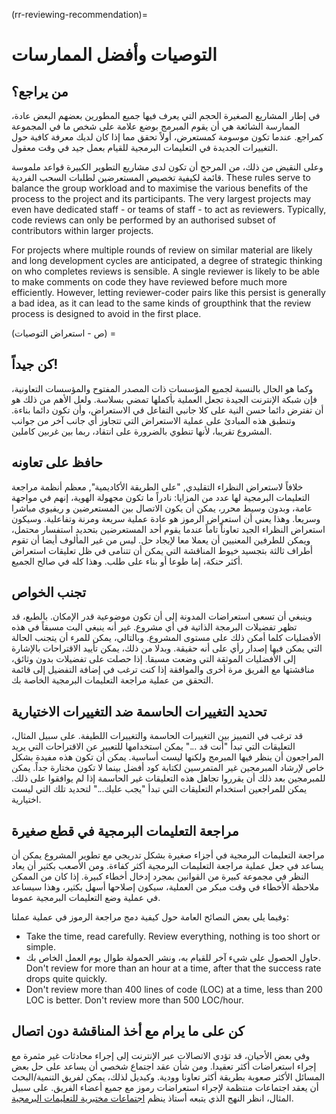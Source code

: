 (rr-reviewing-recommendation)=
# التوصيات وأفضل الممارسات

## من يراجع؟

في إطار المشاريع الصغيرة الحجم التي يعرف فيها جميع المطورين بعضهم البعض عادة، الممارسة الشائعة هي أن يقوم المبرمج بوضع علامة على شخص ما في المجموعة كمراجع. عندما تكون موسومة كمستعرض، أولاً تحقق مما إذا كان لديك معرفة كافية حول التغييرات الجديدة في التعليمات البرمجية للقيام بعمل جيد في وقت معقول.

وعلى النقيض من ذلك، من المرجح أن تكون لدى مشاريع التطوير الكبيرة قواعد ملموسة قائمة لكيفية تخصيص المستعرضين لطلبات السحب الفردية. These rules serve to balance the group workload and to maximise the various benefits of the process to the project and its participants. The very largest projects may even have dedicated staff - or teams of staff - to act as reviewers. Typically, code reviews can only be performed by an authorised subset of contributors within larger projects.

For projects where multiple rounds of review on similar material are likely and long development cycles are anticipated, a degree of strategic thinking on who completes reviews is sensible. A single reviewer is likely to be able to make comments on code they have reviewed before much more efficiently. However, letting reviewer-coder pairs like this persist is generally a bad idea, as it can lead to the same kinds of groupthink that the review process is designed to avoid in the first place.

(ص - استعراض التوصيات) =
## كن جيداً!

وكما هو الحال بالنسبة لجميع المؤسسات ذات المصدر المفتوح والمؤسسات التعاونية، فإن شبكة الإنترنت الجيدة تجعل العملية بأكملها تمضي بسلاسة. ولعل الأهم من ذلك هو أن تفترض دائما حسن النية على كلا جانبي التفاعل في الاستعراض، وأن تكون دائما بناءة. وتنطبق هذه المبادئ على عملية الاستعراض التي تتجاوز أي جانب آخر من جوانب المشروع تقريبا، لأنها تنطوي بالضرورة على انتقاد، ربما بين غربين كاملين.

## حافظ على تعاونه

خلافاً لاستعراض النظراء التقليدي, "على الطريقة الأكاديمية", معظم أنظمة مراجعة التعليمات البرمجية لها عدد من المزايا: نادراً ما تكون مجهولة الهوية، إنهم في مواجهة عامة، وبدون وسيط محرر، يمكن أن يكون الاتصال بين المستعرضين و ريفيوي مباشرا وسريعا. وهذا يعني أن استعراض الرموز هو عادة عملية سريعة ومرنة وتفاعلية. وسيكون استعراض النظراء الجيد تعاوناً تاماً عندما يقوم أحد المستعرضين بتحديد استفسار محتمل، ويمكن للطرفين المعنيين أن يعملا معا لإيجاد حل. ليس من غير المألوف أيضا أن تقوم أطراف ثالثة بتجسيد خيوط المناقشة التي يمكن أن تتنامى في ظل تعليقات استعراض أكثر حنكة، إما طوعا أو بناء على طلب. وهذا كله في صالح الجميع.

## تجنب الخواص

وينبغي أن تسعى استعراضات المدونة إلى أن تكون موضوعية قدر الإمكان. بالطبع، قد تظهر تفضيلات البرمجة الذاتية في أي مشروع. غير أنه ينبغي البت مسبقاً في هذه الأفضليات كلما أمكن ذلك على مستوى المشروع. وبالتالي، يمكن للمرء أن يتجنب الحالة التي يمكن فيها إصدار رأي على أنه حقيقة. وبدلا من ذلك، يمكن تأييد الاقتراحات بالإشارة إلى الأفضليات الموثقة التي وضعت مسبقا. إذا حصلت على تفضيلات بدون وثائق، مناقشتها مع الفريق مرة أخرى والموافقة إذا كنت ترغب في إضافة التفضيل إلى قائمة التحقق من عملية مراجعة التعليمات البرمجية الخاصة بك.

## تحديد التغييرات الحاسمة ضد التغييرات الاختيارية

قد ترغب في التمييز بين التغييرات الحاسمة والتغييرات اللطيفة. على سبيل المثال، التعليقات التي تبدأ "أنت قد ..." يمكن استخدامها للتعبير عن الاقتراحات التي يريد المراجعون أن ينظر فيها المبرمج ولكنها ليست أساسية. يمكن أن تكون هذه مفيدة بشكل خاص لإرشاد المبرمجين غير المتمرسين لكتابة كود أفضل بينما لا تكون مختارة جداً. يمكن للمبرمجين بعد ذلك أن يقرروا تجاهل هذه التعليقات غير الحاسمة إذا لم يوافقوا على ذلك. يمكن للمراجعين استخدام التعليقات التي تبدأ "يجب عليك..." لتحديد تلك التي ليست اختيارية.

## مراجعة التعليمات البرمجية في قطع صغيرة

مراجعة التعليمات البرمجية في أجزاء صغيرة بشكل تدريجي مع تطوير المشروع يمكن أن يساعد في جعل عملية مراجعة التعليمات البرمجية أكثر كفاءة. ومن الأصعب بكثير أن يعاد النظر في مجموعة كبيرة من القوانين بمجرد إدخال أخطاء كبيرة. إذا كان من الممكن ملاحظة الأخطاء في وقت مبكر من العملية، سيكون إصلاحها أسهل بكثير، وهذا سيساعد في عملية وضع التعليمات البرمجية عموما.

وفيما يلي بعض النصائح العامة حول كيفية دمج مراجعة الرموز في عملية عملنا:

- Take the time, read carefully. Review everything, nothing is too short or simple.
- حاول الحصول على شيء آخر للقيام به، ونشر الحمولة طوال يوم العمل الخاص بك. Don't review for more than an hour at a time, after that the success rate drops quite quickly.
- Don't review more than 400 lines of code (LOC) at a time, less than 200 LOC is better. Don't review more than 500 LOC/hour.

## كن على ما يرام مع أخذ المناقشة دون اتصال

وفي بعض الأحيان، قد تؤدي الاتصالات عبر الإنترنت إلى إجراء محادثات غير مثمرة مع إجراء استعراضات أكثر تعقيدا. ومن شأن عقد اجتماع شخصي أن يساعد على حل بعض المسائل الأكثر صعوبة بطريقة أكثر تعاونا وودية. وكبديل لذلك، يمكن لفريق التنمية/البحث أن يعقد اجتماعات منتظمة لإجراء استعراضات رموز مع جميع أعضاء الفريق. على سبيل المثال، انظر النهج الذي يتبعه أستاذ ينظم [اجتماعات مختبرية للتعليمات البرمجية](http://fperez.org/py4science/code_reviews.html).
